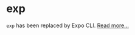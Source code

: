 # exp

`exp` has been replaced by Expo CLI. [Read more…](https://blog.expo.io/expo-cli-2-0-released-a7a9c250e99c)
